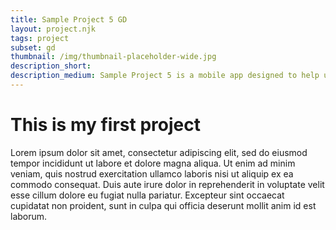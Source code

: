 ```yaml
---
title: Sample Project 5 GD
layout: project.njk
tags: project
subset: gd
thumbnail: /img/thumbnail-placeholder-wide.jpg
description_short:
description_medium: Sample Project 5 is a mobile app designed to help users solve this Very Important Problem. I conducted research, designed and tested wireframes, and produced a high-fidelity clickable prototype.
---
```


# This is my first project

Lorem ipsum dolor sit amet, consectetur adipiscing elit, sed do eiusmod tempor incididunt ut labore et dolore magna aliqua. Ut enim ad minim veniam, quis nostrud exercitation ullamco laboris nisi ut aliquip ex ea commodo consequat. Duis aute irure dolor in reprehenderit in voluptate velit esse cillum dolore eu fugiat nulla pariatur. Excepteur sint occaecat cupidatat non proident, sunt in culpa qui officia deserunt mollit anim id est laborum.
